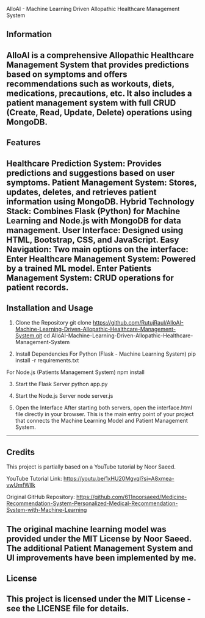 AlloAI - Machine Learning Driven Allopathic Healthcare Management System

## Information
AlloAI is a comprehensive Allopathic Healthcare Management System that provides predictions based on symptoms and offers recommendations such as workouts, diets, medications, precautions, etc. It also includes a patient management system with full CRUD (Create, Read, Update, Delete) operations using MongoDB.
---

## Features
Healthcare Prediction System: Provides predictions and suggestions based on user symptoms.
Patient Management System: Stores, updates, deletes, and retrieves patient information using MongoDB.
Hybrid Technology Stack: Combines Flask (Python) for Machine Learning and Node.js with MongoDB for data management.
User Interface: Designed using HTML, Bootstrap, CSS, and JavaScript.
Easy Navigation: Two main options on the interface:
Enter Healthcare Management System: Powered by a trained ML model.
Enter Patients Management System: CRUD operations for patient records.
--- 

## Installation and Usage
1. Clone the Repository
git clone https://github.com/RutujRaul/AlloAI-Machine-Learning-Driven-Allopathic-Healthcare-Management-System.git
cd AlloAI-Machine-Learning-Driven-Allopathic-Healthcare-Management-System

2. Install Dependencies
For Python (Flask - Machine Learning System)
pip install -r requirements.txt

For Node.js (Patients Management System)
npm install

3. Start the Flask Server
python app.py

4. Start the Node.js Server
node server.js

5. Open the Interface
After starting both servers, open the interface.html file directly in your browser.
This is the main entry point of your project that connects the Machine Learning Model and Patient Management System.
--- 

## Credits
This project is partially based on a YouTube tutorial by Noor Saeed.

YouTube Tutorial Link: https://youtu.be/1xHU20MgvqI?si=A8xmea-vwUmfWllk

Original GitHub Repository: https://github.com/611noorsaeed/Medicine-Recommendation-System-Personalized-Medical-Recommendation-System-with-Machine-Learning

The original machine learning model was provided under the MIT License by Noor Saeed. The additional Patient Management System and UI improvements have been implemented by me.
--- 


## License
This project is licensed under the MIT License - see the LICENSE file for details.
--- 